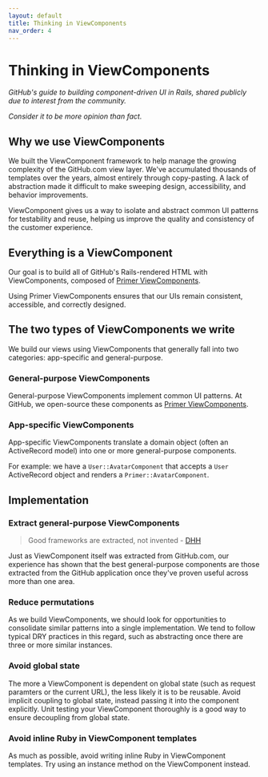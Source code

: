 ```yaml
---
layout: default
title: Thinking in ViewComponents
nav_order: 4
---
```


# Thinking in ViewComponents

_GitHub's guide to building component-driven UI in Rails, shared publicly due to interest from the community._

_Consider it to be more opinion than fact._

## Why we use ViewComponents

We built the ViewComponent framework to help manage the growing complexity of the GitHub.com view layer. We've accumulated thousands of templates over the years, almost entirely through copy-pasting. A lack of abstraction made it difficult to make sweeping design, accessibility, and behavior improvements.

ViewComponent gives us a way to isolate and abstract common UI patterns for testability and reuse, helping us improve the quality and consistency of the customer experience.

## Everything is a ViewComponent

Our goal is to build all of GitHub's Rails-rendered HTML with ViewComponents, composed of [Primer ViewComponents](https://primer.style/view-components/).

Using Primer ViewComponents ensures that our UIs remain consistent, accessible, and correctly designed.

## The two types of ViewComponents we write

We build our views using ViewComponents that generally fall into two categories: app-specific and general-purpose.

### General-purpose ViewComponents

General-purpose ViewComponents implement common UI patterns. At GitHub, we open-source these components as [Primer ViewComponents](https://primer.style/view-components/).

### App-specific ViewComponents

App-specific ViewComponents translate a domain object (often an ActiveRecord model) into one or more general-purpose components.

For example: we have a `User::AvatarComponent` that accepts a `User` ActiveRecord object and renders a `Primer::AvatarComponent`.

## Implementation

### Extract general-purpose ViewComponents

> Good frameworks are extracted, not invented - [DHH](https://dhh.dk/arc/000416.html)

Just as ViewComponent itself was extracted from GitHub.com, our experience has shown that the best general-purpose components are those extracted from the GitHub application once they've proven useful across more than one area.

### Reduce permutations

As we build ViewComponents, we should look for opportunities to consolidate similar patterns into a single implementation. We tend to follow typical DRY practices in this regard, such as abstracting once there are three or more similar instances.

### Avoid global state

The more a ViewComponent is dependent on global state (such as request paramters or the current URL), the less likely it is to be reusable. Avoid implicit coupling to global state, instead passing it into the component explicitly. Unit testing your ViewComponent thoroughly is a good way to ensure decoupling from global state.

### Avoid inline Ruby in ViewComponent templates

As much as possible, avoid writing inline Ruby in ViewComponent templates. Try using an instance method on the ViewComponent instead.
